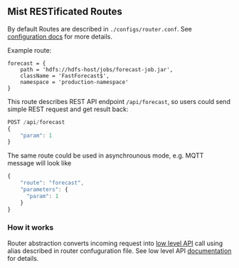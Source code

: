 ## Mist RESTificated Routes

By default Routes are described in `./configs/router.conf`. See [configuration docs](configuration.md) for more details. 

Example route:

```hocon
forecast = {
    path = 'hdfs://hdfs-host/jobs/forecast-job.jar',
    className = 'FastForecast$',
    namespace = 'production-namespace'
}
```

This route describes REST API endpoint `/api/forecast`, so users could send simple REST request and get result back:

```javascript
POST /api/forecast
{
    "param": 1
}
```

The same route could be used in asynchrounous mode, e.g. MQTT message will look like

```javascript
{
    "route": "forecast",
    "parameters": {
      "param": 1
    }
}
```

### How it works

Router abstraction converts incoming request into [low level API](api-reference.md) call using alias described in router confuguration file. See low level API [documentation](api-reference.md) for details.

